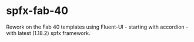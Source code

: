 # spfx-fab-40
Rework on the Fab 40 templates using Fluent-UI - starting with accordion - with latest (1.18.2) spfx framework.
